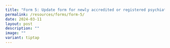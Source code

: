 ```yaml
---
title: "Form 5: Update form for newly accredited or registered psychiatrists"
permalink: /resources/forms/form-5/
date: 2024-03-11
layout: post
description: ""
image: ""
variant: tiptap
---
```

